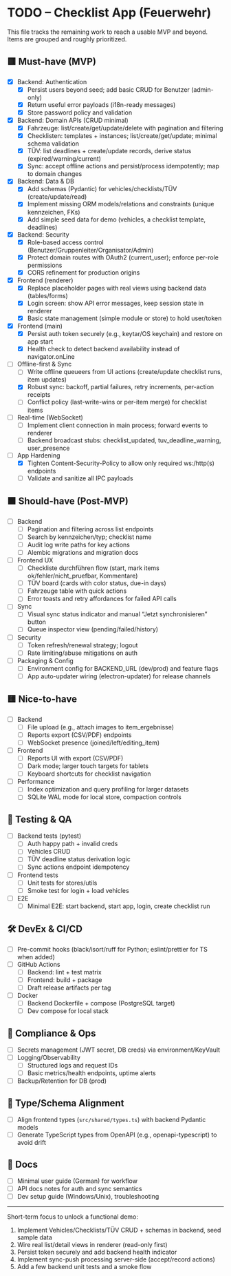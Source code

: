 # TODO – Checklist App (Feuerwehr)

This file tracks the remaining work to reach a usable MVP and beyond. Items are grouped and roughly prioritized.

## 🟥 Must-have (MVP)

- [x] Backend: Authentication
  - [x] Persist users beyond seed; add basic CRUD for Benutzer (admin-only)
  - [x] Return useful error payloads (i18n-ready messages)
  - [x] Store password policy and validation
- [x] Backend: Domain APIs (CRUD minimal)
  - [x] Fahrzeuge: list/create/get/update/delete with pagination and filtering
  - [x] Checklisten: templates + instances; list/create/get/update; minimal schema validation
  - [x] TÜV: list deadlines + create/update records, derive status (expired/warning/current)
  - [x] Sync: accept offline actions and persist/process idempotently; map to domain changes
- [x] Backend: Data & DB
  - [x] Add schemas (Pydantic) for vehicles/checklists/TÜV (create/update/read)
  - [x] Implement missing ORM models/relations and constraints (unique kennzeichen, FKs)
  - [x] Add simple seed data for demo (vehicles, a checklist template, deadlines)
- [x] Backend: Security
  - [x] Role-based access control (Benutzer/Gruppenleiter/Organisator/Admin)
  - [x] Protect domain routes with OAuth2 (current_user); enforce per-role permissions
  - [x] CORS refinement for production origins
- [x] Frontend (renderer)
  - [x] Replace placeholder pages with real views using backend data (tables/forms)
  - [x] Login screen: show API error messages, keep session state in renderer
  - [x] Basic state management (simple module or store) to hold user/token
- [x] Frontend (main)
  - [x] Persist auth token securely (e.g., keytar/OS keychain) and restore on app start
  - [x] Health check to detect backend availability instead of navigator.onLine
- [ ] Offline-first & Sync
  - [ ] Write offline queueers from UI actions (create/update checklist runs, item updates)
  - [x] Robust sync: backoff, partial failures, retry increments, per-action receipts
  - [ ] Conflict policy (last-write-wins or per-item merge) for checklist items
- [ ] Real-time (WebSocket)
  - [ ] Implement client connection in main process; forward events to renderer
  - [ ] Backend broadcast stubs: checklist_updated, tuv_deadline_warning, user_presence
- [ ] App Hardening
  - [x] Tighten Content-Security-Policy to allow only required ws:/http(s) endpoints
  - [ ] Validate and sanitize all IPC payloads

## 🟧 Should-have (Post-MVP)

- [ ] Backend
  - [ ] Pagination and filtering across list endpoints
  - [ ] Search by kennzeichen/typ; checklist name
  - [ ] Audit log write paths for key actions
  - [ ] Alembic migrations and migration docs
- [ ] Frontend UX
  - [ ] Checkliste durchführen flow (start, mark items ok/fehler/nicht_pruefbar, Kommentare)
  - [ ] TÜV board (cards with color status, due-in days)
  - [ ] Fahrzeuge table with quick actions
  - [ ] Error toasts and retry affordances for failed API calls
- [ ] Sync
  - [ ] Visual sync status indicator and manual “Jetzt synchronisieren” button
  - [ ] Queue inspector view (pending/failed/history)
- [ ] Security
  - [ ] Token refresh/renewal strategy; logout
  - [ ] Rate limiting/abuse mitigations on auth
- [ ] Packaging & Config
  - [ ] Environment config for BACKEND_URL (dev/prod) and feature flags
  - [ ] App auto-updater wiring (electron-updater) for release channels

## 🟨 Nice-to-have

- [ ] Backend
  - [ ] File upload (e.g., attach images to item_ergebnisse)
  - [ ] Reports export (CSV/PDF) endpoints
  - [ ] WebSocket presence (joined/left/editing_item)
- [ ] Frontend
  - [ ] Reports UI with export (CSV/PDF)
  - [ ] Dark mode; larger touch targets for tablets
  - [ ] Keyboard shortcuts for checklist navigation
- [ ] Performance
  - [ ] Index optimization and query profiling for larger datasets
  - [ ] SQLite WAL mode for local store, compaction controls

## 🧪 Testing & QA

- [ ] Backend tests (pytest)
  - [ ] Auth happy path + invalid creds
  - [ ] Vehicles CRUD
  - [ ] TÜV deadline status derivation logic
  - [ ] Sync actions endpoint idempotency
- [ ] Frontend tests
  - [ ] Unit tests for stores/utils
  - [ ] Smoke test for login + load vehicles
- [ ] E2E
  - [ ] Minimal E2E: start backend, start app, login, create checklist run

## 🛠️ DevEx & CI/CD

- [ ] Pre-commit hooks (black/isort/ruff for Python; eslint/prettier for TS when added)
- [ ] GitHub Actions
  - [ ] Backend: lint + test matrix
  - [ ] Frontend: build + package
  - [ ] Draft release artifacts per tag
- [ ] Docker
  - [ ] Backend Dockerfile + compose (PostgreSQL target)
  - [ ] Dev compose for local stack

## 🔐 Compliance & Ops

- [ ] Secrets management (JWT secret, DB creds) via environment/KeyVault
- [ ] Logging/Observability
  - [ ] Structured logs and request IDs
  - [ ] Basic metrics/health endpoints, uptime alerts
- [ ] Backup/Retention for DB (prod)

## 🔄 Type/Schema Alignment

- [ ] Align frontend types (`src/shared/types.ts`) with backend Pydantic models
- [ ] Generate TypeScript types from OpenAPI (e.g., openapi-typescript) to avoid drift

## 📄 Docs

- [ ] Minimal user guide (German) for workflow
- [ ] API docs notes for auth and sync semantics
- [ ] Dev setup guide (Windows/Unix), troubleshooting

---

Short-term focus to unlock a functional demo:
1) Implement Vehicles/Checklists/TÜV CRUD + schemas in backend, seed sample data
2) Wire real list/detail views in renderer (read-only first)
3) Persist token securely and add backend health indicator
4) Implement sync-push processing server-side (accept/record actions)
5) Add a few backend unit tests and a smoke flow
